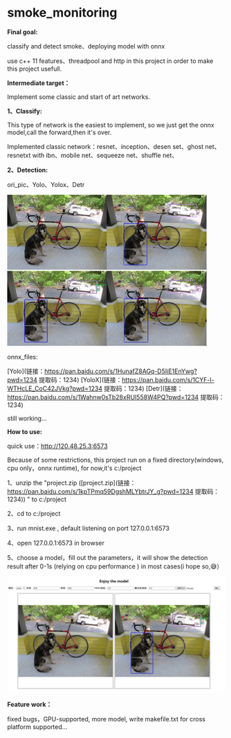# smoke_monitoring
**Final goal:**

classify and detect smoke、deploying model with onnx 

use c++ 11 features、threadpool and http in this project in order to make this project usefull.



**Intermediate target：**

Implement some classic and start of art networks.

**1、Classify:**

This type of network is the easiest to implement, so we just get the onnx model,call the forward,then it's over.

Implemented classic network：resnet、inception、desen set、ghost net、resnetxt with ibn、mobile net、sequeeze net、shuffle net、

**2、Detection:**

ori_pic、Yolo、Yolox、Detr

<img src="./result_img/dog.jpg" alt="dog" style="zoom:30%;" /><img src="./result_img/dog_pred_yolov5.jpg" alt="dog_pred" style="zoom:30%;" /><img src="./result_img/dog_pred_yolox.jpg" alt="dog_pred" style="zoom:30%;" /><img src="./result_img/dog_pred_detr.jpg" alt="dog_pred" style="zoom:30%;" />

onnx_files:

[Yolo](链接：https://pan.baidu.com/s/1HunafZ8AGq-D5IiE1EnYwg?pwd=1234 提取码：1234) [YoloX](链接：https://pan.baidu.com/s/1CYF-l-WTHcLE_CoC42JVkg?pwd=1234 提取码：1234) [Detr](链接：https://pan.baidu.com/s/1Wahnw0sTb28xRUI558W4PQ?pwd=1234 提取码：1234)

still working...



**How to use:**

quick use：http://120.48.25.3:6573

Because of some restrictions, this project run on a fixed directory(windows, cpu only，onnx runtime), for now,it's c:/project

1、unzip the "project.zip ([project.zip](链接：https://pan.baidu.com/s/1kpTPmq59DgshMLYbtrJY_g?pwd=1234 提取码：1234)) " to c:/project

2、cd to c:/project

3、run mnist.exe , default listening on port 127.0.0.1:6573

4、open 127.0.0.1:6573 in browser

5、choose a model，fill out the parameters，it will show the detection result after 0-1s (relying on cpu performance ) in most cases(i hope so,😅）

 <img src="./result_img/temp.png" alt="dog" style="zoom:0%;" />

**Feature work：**

fixed bugs，GPU-supported, more model, write makefile.txt for cross platform supported...
